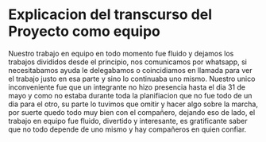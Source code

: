 # Explicacion del transcurso del Proyecto como equipo

Nuestro trabajo en equipo en todo momento fue fluido y dejamos los trabajos divididos desde el principio,
nos comunicamos por whatsapp, si necesitabamos ayuda le delegabamos o coincidiamos en llamada para ver el trabajo justo en esa parte y sino lo continuaba uno mismo.
Nuestro unico inconveniente fue que un integrante no hizo presencia hasta el dia 31 de mayo
y como no estaba durante toda la planifiacion que no fue todo de un dia para el otro, su parte lo tuvimos que omitir y hacer algo sobre la marcha, por suerte quedo todo muy bien con el compañero, dejando eso de lado, el trabajo en equipo fue fluido, divertido y 
interesante, es gratificante saber que no todo depende de uno mismo y hay compañeros en quien confiar.

